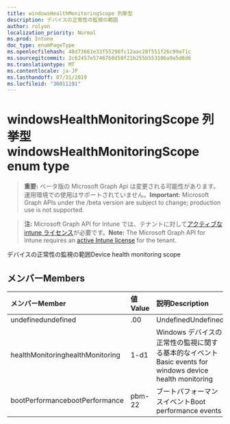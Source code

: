 ```yaml
---
title: windowsHealthMonitoringScope 列挙型
description: デバイスの正常性の監視の範囲
author: rolyon
localization_priority: Normal
ms.prod: Intune
doc_type: enumPageType
ms.openlocfilehash: 48d73661e33f55298fc12aac28f551f26c99a71c
ms.sourcegitcommit: 2c62457e57467b8d50f21b255b553106a9a5d8d6
ms.translationtype: MT
ms.contentlocale: ja-JP
ms.lasthandoff: 07/31/2019
ms.locfileid: "36011191"
---
```

# <a name="windowshealthmonitoringscope-enum-type"></a><span data-ttu-id="59207-103">windowsHealthMonitoringScope 列挙型</span><span class="sxs-lookup"><span data-stu-id="59207-103">windowsHealthMonitoringScope enum type</span></span>

> <span data-ttu-id="59207-104">**重要:** ベータ版の Microsoft Graph Api は変更される可能性があります。運用環境での使用はサポートされていません。</span><span class="sxs-lookup"><span data-stu-id="59207-104">**Important:** Microsoft Graph APIs under the /beta version are subject to change; production use is not supported.</span></span>

> <span data-ttu-id="59207-105">**注:** Microsoft Graph API for Intune では、テナントに対して[アクティブな intune ライセンス](https://go.microsoft.com/fwlink/?linkid=839381)が必要です。</span><span class="sxs-lookup"><span data-stu-id="59207-105">**Note:** The Microsoft Graph API for Intune requires an [active Intune license](https://go.microsoft.com/fwlink/?linkid=839381) for the tenant.</span></span>

<span data-ttu-id="59207-106">デバイスの正常性の監視の範囲</span><span class="sxs-lookup"><span data-stu-id="59207-106">Device health monitoring scope</span></span>

## <a name="members"></a><span data-ttu-id="59207-107">メンバー</span><span class="sxs-lookup"><span data-stu-id="59207-107">Members</span></span>
|<span data-ttu-id="59207-108">メンバー</span><span class="sxs-lookup"><span data-stu-id="59207-108">Member</span></span>|<span data-ttu-id="59207-109">値</span><span class="sxs-lookup"><span data-stu-id="59207-109">Value</span></span>|<span data-ttu-id="59207-110">説明</span><span class="sxs-lookup"><span data-stu-id="59207-110">Description</span></span>|
|:---|:---|:---|
|<span data-ttu-id="59207-111">undefined</span><span class="sxs-lookup"><span data-stu-id="59207-111">undefined</span></span>|<span data-ttu-id="59207-112">.0</span><span class="sxs-lookup"><span data-stu-id="59207-112">0</span></span>|<span data-ttu-id="59207-113">Undefined</span><span class="sxs-lookup"><span data-stu-id="59207-113">Undefined</span></span>|
|<span data-ttu-id="59207-114">healthMonitoring</span><span class="sxs-lookup"><span data-stu-id="59207-114">healthMonitoring</span></span>|<span data-ttu-id="59207-115">1-d</span><span class="sxs-lookup"><span data-stu-id="59207-115">1</span></span>|<span data-ttu-id="59207-116">Windows デバイスの正常性の監視に関する基本的なイベント</span><span class="sxs-lookup"><span data-stu-id="59207-116">Basic events for windows device health monitoring</span></span>|
|<span data-ttu-id="59207-117">bootPerformance</span><span class="sxs-lookup"><span data-stu-id="59207-117">bootPerformance</span></span>|<span data-ttu-id="59207-118">pbm-2</span><span class="sxs-lookup"><span data-stu-id="59207-118">2</span></span>|<span data-ttu-id="59207-119">ブートパフォーマンスイベント</span><span class="sxs-lookup"><span data-stu-id="59207-119">Boot performance events</span></span>|





